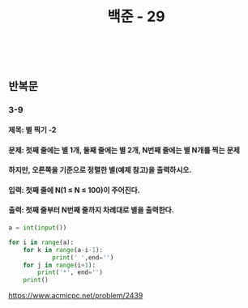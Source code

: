 ﻿---
layout: post
title: "백준 - 29"
category: studylog
tags: algorithm
---

<br>

## 반복문

### 3-9

#### 제목: 별 찍기 -2

#### 문제: 첫째 줄에는 별 1개, 둘째 줄에는 별 2개, N번째 줄에는 별 N개를 찍는 문제

#### 하지만, 오른쪽을 기준으로 정렬한 별(예제 참고)을 출력하시오.

#### 입력: 첫째 줄에 N(1 ≤ N ≤ 100)이 주어진다.

#### 출력: 첫째 줄부터 N번째 줄까지 차례대로 별을 출력한다.

```python
a = int(input())

for i in range(a):
    for k in range(a-i-1):
            print(' ',end='')
    for j in range(i+1):
        print('*', end='')
    print()
```

https://www.acmicpc.net/problem/2439